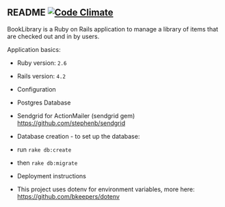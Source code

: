 ## README [![Code Climate](https://codeclimate.com/github/codealchemy/BookLibrary/badges/gpa.svg)](https://codeclimate.com/github/codealchemy/BookLibrary)

BookLibrary is a Ruby on Rails application to manage a library of items that
are checked out and in by users.

Application basics:

*   Ruby version: `2.6`
*   Rails version: `4.2`

*   Configuration
*   Postgres Database
*   Sendgrid for ActionMailer (sendgrid gem)
    https://github.com/stephenb/sendgrid

*   Database creation - to set up the database:
*   run `rake db:create`
*   then `rake db:migrate`

*   Deployment instructions
*   This project uses dotenv for environment variables, more here:
    https://github.com/bkeepers/dotenv
